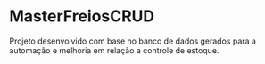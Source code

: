 # MasterFreiosCRUD
Projeto desenvolvido com base no banco de dados gerados para a automação e melhoria em relação a controle de estoque.
